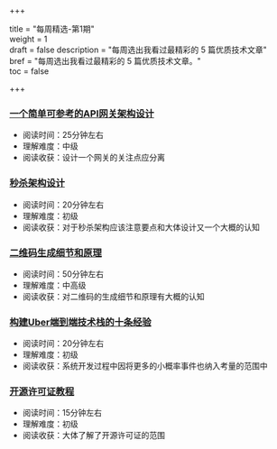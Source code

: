 +++

title = "每周精选-第1期"  
weight = 1  
draft = false
description = "每周选出我看过最精彩的 5 篇优质技术文章"  
bref = "每周选出我看过最精彩的 5 篇优质技术文章。"  
toc = false

+++

### <font color=#3998e2>[一个简单可参考的API网关架构设计](https://mp.weixin.qq.com/s?__biz=MzIwMzg1ODcwMw==&mid=2247487606&idx=1&sn=4b8d0d1b7bfd18b52c57ab7256128244&chksm=96c9a616a1be2f000f7948209081c8ff8311d2469b2e00f148b55d6d07d0dee04b15b823034e#rd)</font>  
- 阅读时间：25分钟左右
- 理解难度：中级
- 阅读收获：设计一个网关的关注点应分离

### <font color=#3998e2>[秒杀架构设计](https://toutiao.io/shares/1455797/url)</font>  
- 阅读时间：20分钟左右
- 理解难度：初级
- 阅读收获：对于秒杀架构应该注意要点和大体设计又一个大概的认知

### <font color=#3998e2>[二维码生成细节和原理](https://coolshell.cn/articles/10590.html)</font>
- 阅读时间：50分钟左右
- 理解难度：中高级
- 阅读收获：对二维码的生成细节和原理有大概的认知

### <font color=#3998e2>[构建Uber端到端技术栈的十条经验](https://mp.weixin.qq.com/s?__biz=MzIwMzg1ODcwMw==&mid=2247487005&idx=1&sn=eb24f50840ebe3f3e5c67f46dcea558d)</font>
- 阅读时间：20分钟左右
- 理解难度：初级
- 阅读收获：系统开发过程中因将更多的小概率事件也纳入考量的范围中

### <font color=#3998e2> [开源许可证教程](http://www.ruanyifeng.com/blog/2017/10/open-source-license-tutorial.html)</font>
- 阅读时间：15分钟左右
- 理解难度：初级
- 阅读收获：大体了解了开源许可证的范围
